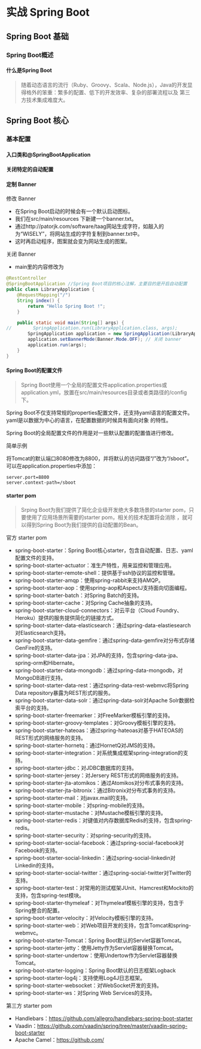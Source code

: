 # 实战 Spring Boot
>

## Spring Boot 基础
### Spring Boot概述
#### 什么是Spring Boot
>随着动态语言的流行（Ruby、Groovy、Scala、Node.js），Java的开发显得格外的笨重：繁多的配置、低下的开发效率、复杂的部署流程以及
 第三方技术集成难度大。

## Spring Boot 核心
### 基本配置
#### 入口类和@SpringBootApplication
#### 关闭特定的自动配置
#### 定制 Banner
修改 Banner
- 在Spring Boot启动的时候会有一个默认启动图标。
- 我们在src/main/resources 下新建一个banner.txt。
- 通过http://patorjk.com/software/taag网站生成字符，如敲入的为“WISELY”，将网站生成的字符复制到banner.txt中。
- 这时再启动程序，图案就会变为网站生成的图案。

关闭 Banner
- main里的内容修改为
```java
@RestController
@SpringBootApplication //Spring Boot项目的核心注解，主要目的是开启自动配置
public class LibraryApplication {
    @RequestMapping("/")
    String index() {
        return "Hello Spring Boot !";
    }

    public static void main(String[] args) {
//        SpringApplication.run(LibraryApplication.class, args);
        SpringApplication application = new SpringApplication(LibraryApplication.class);
        application.setBannerMode(Banner.Mode.OFF); // 关闭 banner
        application.run(args);
    }
}
```
#### Spring Boot的配置文件
>Spring Boot使用一个全局的配置文件application.properties或application.yml，放置在src/main/resources目录或者类路径的/config
下。

Spring Boot不仅支持常规的properties配置文件，还支持yaml语言的配置文件。yaml是以数据为中心的语言，在配置数据的时候具有面向对象
的特性。

Spring Boot的全局配置文件的作用是对一些默认配置的配置值进行修改。

简单示例

将Tomcat的默认端口8080修改为8800，并将默认的访问路径“/”改为“/sboot”。可以在application.properties中添加：
```properties
server.port=8800
server.context-path=/sboot
```
#### starter pom
>Srping Boot为我们提供了简化企业级开发绝大多数场景的starter pom，只要使用了应用场景所需要的starter pom，相关的技术配置将会消除
，就可以得到Spring Boot为我们提供的自动配置的Bean。

官方 starter pom
- spring-boot-starter：Spring Boot核心starter，包含自动配置、日志、yaml配置文件的支持。
- spring-boot-starter-actuator：准生产特性，用来监控和管理应用。
- spring-boot-starter-remote-shell：提供基于ssh协议的监控和管理。
- spring-boot-starter-amqp：使用spring-rabbit来支持AMQP。
- spring-boot-starter-aop：使用spring-aop和AspectJ支持面向切面编程。
- spring-boot-starter-batch：对Spring Batch的支持。
- spring-boot-starter-cache：对Spring Cache抽象的支持。
- spring-boot-starter-cloud-connectors：对云平台（Cloud Foundry、Heroku）提供的服务提供简化的链接方式。
- spring-boot-starter-data-elasticsearch：通过spring-data-elastiesearch对Elasticsearch支持。
- spring-boot-starter-data-gemfire：通过spring-data-gemfire对分布式存储GenFire的支持。
- spring-boot-starter-data-jpa：对JPA的支持，包含spring-data-jpa、spring-orm和Hibernate。
- spring-boot-starter-data-mongodb：通过spring-data-mongodb，对MongoDB进行支持。
- spring-boot-starter-data-rest：通过spring-data-rest-webmvc将Spring Data repository暴露为REST形式的服务。
- spring-boot-starter-data-solr：通过spring-data-solr对Apache Solr数据检索平台的支持。
- spring-boot-starter-freemarker：对FreeMarker模板引擎的支持。
- spring-boot-starter-groovy-templates：对Groovy模板引擎的支持。
- spring-boot-starter-hateoas：通过spring-hateoas对基于HATEOAS的REST形式的网络服务的支持。
- spring-boot-starter-hornetq：通过HornetQ对JMS的支持。
- spring-boot-starter-integration：对系统集成框架spring-integration的支持。
- spring-boot-starter-jdbc：对JDBC数据库的支持。
- spring-boot-starter-jersey：对Jersery REST形式的网络服务的支持。
- spring-boot-starter-jta-atomikos：通过Atomikos对分布式事务的支持。
- spring-boot-starter-jta-bitronix：通过Bitronix对分布式事务的支持。
- spring-boot-starter-mail：对javax.mail的支持。
- spring-boot-starter-mobile：对spring-mobile的支持。
- spring-boot-starter-mustache：对Mustache模板引擎的支持。
- spring-boot-starter-redis：对键值对内存数据库Redis的支持，包含spring-redis。
- spring-boot-starter-security：对spring-security的支持。
- spring-boot-starter-social-facebook：通过spring-social-facebook对Facebook的支持。
- spring-boot-starter-social-linkedin：通过spring-social-linkedin对Linkedin的支持。
- spring-boot-starter-social-twitter：通过spring-social-twitter对Twitter的支持。
- spring-boot-starter-test：对常用的测试框架JUnit、Hamcrest和Mockito的支持，包含spring-test模块。
- spring-boot-starter-thymeleaf：对Thymeleaf模板引擎的支持，包含于Spring整合的配置。
- spring-boot-starter-velocity：对Velocity模板引擎的支持。
- spring-boot-starter-web：对Web项目开发的支持，包含Tomcat和spring-webmvc。
- spring-boot-starter-Tomcat：Spring Boot默认的Servlet容器Tomcat。
- spring-boot-starter-jetty：使用Jetty作为Servlet容器替换Tomcat。
- spring-boot-starter-undertow：使用Undertow作为Servlet容器替换Tomcat。
- spring-boot-starter-logging：Spring Boot默认的日志框架Logback
- spring-boot-starter-log4j：支持使用Log4J日志框架。
- spring-boot-starter-websocket：对WebSocket开发的支持。
- spring-boot-starter-ws：对Spring Web Services的支持。

第三方 starter pom
- Handlebars：https://github.com/allegro/handlebars-spring-boot-starter
- Vaadin：https://github.com/vaadin/spring/tree/master/vaadin-spring-boot-starter
- Apache Camel：https://github.com/